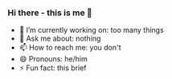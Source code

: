 ### Hi there - this is me 👋

- 🔭 I’m currently working on: too many things
- 💬 Ask me about: nothing 
- 📫 How to reach me: you don't
- 😄 Pronouns: he/him
- ⚡ Fun fact: this brief
